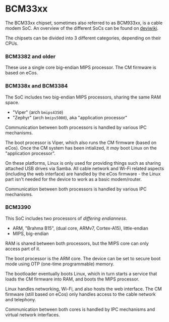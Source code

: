 BCM33xx
=======

The BCM33xx chipset, sometimes also referred to as BCM933xx, is a cable modem SoC.
An overview of the different SoCs can be found on [deviwiki](https://deviwiki.com/wiki/Broadcom#tab=SoC).

The chipsets can be divided into 3 different categories, depending on their CPUs.

### BCM3382 and older

These use a single core big-endian MIPS processor. The CM firmware is based on eCos.

### BCM338x and BCM3384

The SoC includes two big-endian MIPS processors, sharing the same RAM space.

* "Viper" (arch `bmips4350`)
* "Zephyr" (arch `bmips5000`), aka "application processor"

Communication between both processors is handled by various IPC mechanisms.

The boot processor is Viper, which also runs the CM firmware (based on eCos). Once
the CM system has been intialized, it *may* boot Linux on the "application processor".

On these platforms, Linux is only used for providing things such as sharing attached
USB drives via Samba. All cable network and Wi-Fi related aspects (including the web
interface) are handled by the eCos firmware - the Linux part isn't needed for the device
to work as a basic modem/router.

Communication between both processors is handled by various IPC mechanisms.

### BCM3390

This SoC includes two processors of *differing endianness*.

* ARM, "Brahma B15", (dual core, ARMv7, Cortex-A15), little-endian
* MIPS, big-endian

RAM is shared between both processors, but the MIPS core can only access part of it.

The boot processor is the ARM core. The device can be set to secure boot mode
using OTP (one-time programmable) memory.

The bootloader eventually boots Linux, which in turn starts a service that loads
the CM firmware into RAM, and boots the MIPS processor.

Linux handles networking, Wi-Fi, and also hosts the web interface. The CM firmware
(still based on eCos) only handles access to the cable network and telephony.

Communication between both cores is handled by IPC mechanisms and virtual
network interfaces.
